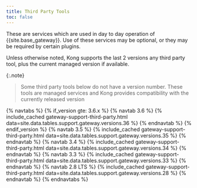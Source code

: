 ```yaml
---
title: Third Party Tools
toc: false
---
```


These are services which are used in day to day operation of {{site.base_gateway}}. Use of these services may be optional, or they may be required by certain plugins.

Unless otherwise noted, Kong supports the last 2 versions any third party tool, plus the current managed version if available.

{:.note}
> Some third party tools below do not have a version number. These tools are managed services and Kong provides compatibility with the currently released version

{% navtabs %}
  {% if_version gte: 3.6.x %}
  {% navtab 3.6 %}
    {% include_cached gateway-support-third-party.html data=site.data.tables.support.gateway.versions.36 %}
  {% endnavtab %}
  {% endif_version %}
  {% navtab 3.5 %}
    {% include_cached gateway-support-third-party.html data=site.data.tables.support.gateway.versions.35 %}
  {% endnavtab %}
  {% navtab 3.4 %}
    {% include_cached gateway-support-third-party.html data=site.data.tables.support.gateway.versions.34 %}
  {% endnavtab %}
  {% navtab 3.3 %}
    {% include_cached gateway-support-third-party.html data=site.data.tables.support.gateway.versions.33 %}
  {% endnavtab %}
  {% navtab 2.8 LTS %}
    {% include_cached gateway-support-third-party.html data=site.data.tables.support.gateway.versions.28 %}
  {% endnavtab %}
{% endnavtabs %}
